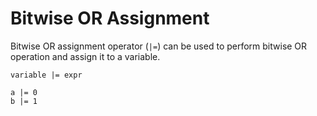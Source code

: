# Bitwise OR Assignment

Bitwise OR assignment operator (`|=`) can be used to perform bitwise OR operation and assign it to a variable.

```title="Syntax"
variable |= expr
```

```title="Example"
a |= 0
b |= 1
```

